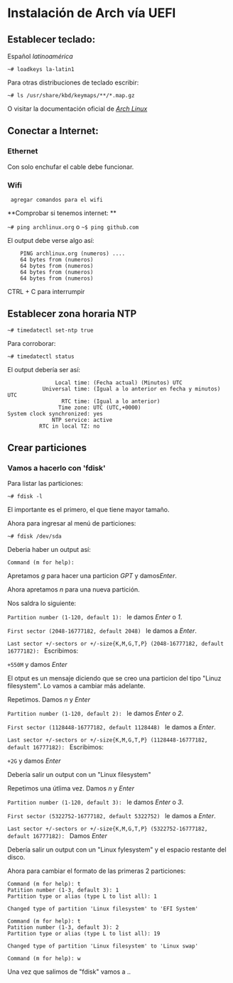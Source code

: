 # Instalación de Arch vía UEFI

## Establecer teclado:
Español _latinoamérica_

```~# loadkeys la-latin1 ```

Para otras distribuciones de teclado escribir:

```~# ls /usr/share/kbd/keymaps/**/*.map.gz```

O visitar la documentación oficial de [_Arch Linux_](https://wiki.archlinux.org/index.php/Installation_guide)

## Conectar a Internet:

### Ethernet

Con solo enchufar el cable debe funcionar.

### Wifi

``` agregar comandos para el wifi```

**Comprobar si tenemos internet: **

```~# ping archlinux.org``` o ```~$ ping github.com```

El output debe verse algo así:
``` 
    PING archlinux.org (numeros) ....
    64 bytes from (numeros)
    64 bytes from (numeros)
    64 bytes from (numeros)
    64 bytes from (numeros)
```

CTRL + C para interrumpir


## Establecer zona horaria NTP

```~# timedatectl set-ntp true```

Para corroborar:

```~# timedatectl status```

El output debería ser así:

``` 
               Local time: (Fecha actual) (Minutos) UTC
           Universal time: (Igual a lo anterior en fecha y minutos) UTC
                 RTC time: (Igual a lo anterior)
                Time zone: UTC (UTC,+0000)
System clock synchronized: yes
              NTP service: active
          RTC in local TZ: no
```

## Crear particiones
### Vamos a hacerlo con 'fdisk'

Para listar las particiones:

```~# fdisk -l ```

El importante es el primero, el que tiene mayor tamaño.

Ahora para ingresar al menú de particiones:

```~# fdisk /dev/sda ```

Deberia haber un output así:

``` Command (m for help): ```

Apretamos *g* para hacer una particion _GPT_ y damos*Enter*.

Ahora apretamos *n* para una nueva partición.

Nos saldra lo siguiente:

```Partition number (1-120, default 1): ``` le damos *Enter* o *1*.

```First sector (2048-16777182, default 2048) ``` le damos a *Enter*.

```Last sector +/-sectors or +/-size{K,M,G,T,P} (2048-16777182, default 16777182): ``` Escribimos:

``` +550M ``` y damos *Enter*

El otput es un mensaje diciendo que se creo una particion del tipo "Linuz filesystem". Lo vamos a cambiar más adelante.

Repetimos. Damos *n* y *Enter*


```Partition number (1-120, default 2): ``` le damos *Enter* o *2*.

```First sector (1128448-16777182, default 1128448) ``` le damos a *Enter*.

```Last sector +/-sectors or +/-size{K,M,G,T,P} (1128448-16777182, default 16777182): ``` Escribimos:

``` +2G ``` y damos *Enter*

Debería salir un output con un "Linux filesystem"

Repetimos una útlima vez. Damos *n* y *Enter*

```Partition number (1-120, default 3): ``` le damos *Enter* o *3*.

```First sector (5322752-16777182, default 5322752) ``` le damos a *Enter*.

```Last sector +/-sectors or +/-size{K,M,G,T,P} (5322752-16777182, default 16777182): ``` Damos *Enter*

Debería salir un output con un "Linux fylesystem" y el espacio restante del disco.

Ahora para cambiar el formato de las primeras 2 particiones:

``` 
Command (m for help): t
Patition number (1-3, default 3): 1
Partition type or alias (type L to list all): 1

Changed type of partition 'Linux filesystem' to 'EFI System'

Command (m for help): t
Patition number (1-3, default 3): 2
Partition type or alias (type L to list all): 19

Changed type of partition 'Linux filesystem' to 'Linux swap'

Command (m for help): w
```

Una vez que salimos de "fdisk" vamos a ..


